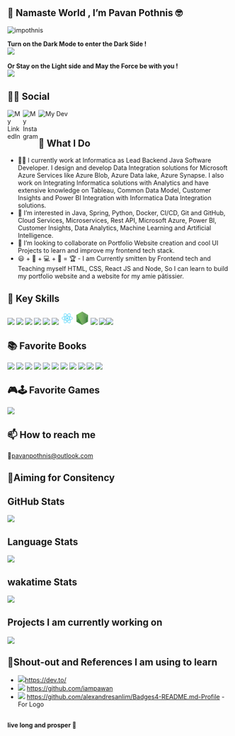 ##  🙏 **Namaste World , I’m Pavan Pothnis** 🤓
<p align="left"> <img src="https://komarev.com/ghpvc/?username=impothnisn&label=Views&color=blue&style=plastic" alt="impothnis" /> </p>

**Turn on the Dark Mode to enter the Dark Side !**                                                        
<img src = "https://steamuserimages-a.akamaihd.net/ugc/2424502168199260362/43F17B838E5516083791F1197D4C8D6819D6A141/" hight="200px" width="200px"/>

**Or Stay on the Light side and May the Force be with you !**                 
<img src = "https://api.time.com/wp-content/uploads/2015/12/star-wars-episode-iii-revenge-of-the-sith-obi-wan.jpg" hight="200px" width="200px" />






## 👨👩 **Social**

 <a href="https://www.linkedin.com/in/pavanpothnis">
  <img align="left" alt="My LinkedIn" width="35px" src="https://cdn.jsdelivr.net/npm/simple-icons@v3/icons/linkedin.svg" />
</a>
<a href="https://www.instagram.com/myphotoodyssey/">
  <img align="left" alt="My Instagram" width="35px" src="https://cdn.jsdelivr.net/npm/simple-icons@v3/icons/instagram.svg" />
</a>
<a href="https://dev.to/impothnis">
  <img align="left" alt="My Dev"  width="100px" src="https://img.shields.io/badge/dev.to-0A0A0A?style=for-the-badge&logo=dev.to&logoColor=white" />
</a>

<br/>
<br/>

## 🕺 **What I Do** 

- 👨‍💻 I currently work at Informatica as Lead Backend Java Software Developer. I design and develop Data Integration solutions for Microsoft Azure Services like Azure Blob, Azure Data lake, Azure Synapse. I also work on Integrating Informatica solutions with Analytics and have extensive knowledge on Tableau, Common Data Model, Customer Insights and Power BI Integration with Informatica Data Integration solutions.  
- 👀 I’m interested in Java, Spring, Python, Docker, CI/CD, Git and GitHub, Cloud Services, Microservices, Rest API, Microsoft Azure, Power BI, Customer Insights, Data Analytics, Machine Learning and Artificial Intelligence.
- 💞️ I’m looking to collaborate on Portfolio Website creation and cool UI Projects to learn and improve my frontend tech stack.
- 😃 + 🌱 + 💻 + 🧠 = 🏆 - I am Currently smitten by Frontend tech and Teaching myself HTML, CSS, React JS and Node, So I can learn to build my portfolio website and a website for my amie pâtissier.


## 🚀 **Key Skills**

<code><img height="30" src="https://img.shields.io/badge/Java-ED8B00?style=for-the-badge&logo=java&logoColor=white"></code>
<code><img height="30" src="https://img.shields.io/badge/Microsoft_Azure-0089D6?style=for-the-badge&logo=microsoft-azure&logoColor=white"></code>
<code><img height="30" src="https://img.shields.io/badge/Docker-2CA5E0?style=for-the-badge&logo=docker&logoColor=white"></code>
<code><img height="30" src="https://img.shields.io/badge/Git-F05032?style=for-the-badge&logo=git&logoColor=white"></code>
<code><img height="30" src="https://img.shields.io/badge/Postman-FF6C37?style=for-the-badge&logo=Postman&logoColor=white"></code>
<code><img height="30" src="https://img.shields.io/badge/Python-3776AB?style=for-the-badge&logo=python&logoColor=white"></code>
<code><img height="30" src="https://raw.githubusercontent.com/github/explore/80688e429a7d4ef2fca1e82350fe8e3517d3494d/topics/react/react.png"></code>
<code><img height="30" src="https://raw.githubusercontent.com/github/explore/80688e429a7d4ef2fca1e82350fe8e3517d3494d/topics/nodejs/nodejs.png"></code>  <code><img height="30" src="https://img.shields.io/badge/HTML5-E34F26?style=for-the-badge&logo=html5&logoColor=white"></code> <code><img height="30" src="https://img.shields.io/badge/CSS-239120?&style=for-the-badge&logo=css3&logoColor=white"></code><code><img height="30" src="https://img.shields.io/badge/Node.js-43853D?style=for-the-badge&logo=node.js&logoColor=white"></code>



## 📚 **Favorite Books**

<img src="https://images-na.ssl-images-amazon.com/images/I/51EahyswmzL._SX332_BO1,204,203,200_.jpg" width="100px" />   <img src="https://images-na.ssl-images-amazon.com/images/I/519L6FBdlXL._SX326_BO1,204,203,200_.jpg" width="100px" />   <img src="https://images-na.ssl-images-amazon.com/images/I/51gqAOicwhL._SX323_BO1,204,203,200_.jpg" width="100px" />   <img src="https://m.media-amazon.com/images/I/717H9DQH6EL._AC_UY218_.jpg" width="100px" />   <img src="https://m.media-amazon.com/images/I/61I0gGuDYvL._AC_UY218_.jpg" width="100px" />      <img src="https://images-na.ssl-images-amazon.com/images/I/41rtlILojFL._SX323_BO1,204,203,200_.jpg" width="100px" />      <img src="https://m.media-amazon.com/images/I/618sdzR2avL._AC_UL320_.jpg" width="100px" />    <img src="https://m.media-amazon.com/images/I/91xAvyJmUUL._AC_UY218_.jpg" width="100px" />  <img src="https://m.media-amazon.com/images/I/41zoxjP9lcL._AC_UY218_.jpg" width="100px" /> <img src="https://images-na.ssl-images-amazon.com/images/I/41xleNoCl7L._SX323_BO1,204,203,200_.jpg" width="100px" />  <img src="https://images-na.ssl-images-amazon.com/images/I/51Rr33XBx+L._SX310_BO1,204,203,200_.jpg" width="100px" />

## 🎮🕹 **Favorite Games**

<img src="https://m.media-amazon.com/images/I/81DEjZaYdfL._AC_UY218_.jpg" width="100px" />

## 📫 **How to reach me** 
📧pavanpothnis@outlook.com

## **🎯Aiming for Consitency**
## **GitHub Stats**

<img src ="https://github-readme-stats-nine-jade.vercel.app/api?username=impothnis&theme=dracula&count_private=true">

## **Language Stats**

<img src="https://github-readme-stats.vercel.app/api/top-langs/?username=impothnis&theme=dracula">

## **wakatime Stats**
<img src="https://github-readme-stats.vercel.app/api/wakatime?username=impothnis&theme=dracula">

## **Projects I am currently working on**
<a href="https://github.com/impothnis/portfolio">
  <img align="center" src="https://github-readme-stats.vercel.app/api/pin/?username=impothnis&repo=portfolio" /> 
</a>


## 📢**Shout-out and References I am using to learn**

- <img src="https://res.cloudinary.com/practicaldev/image/fetch/s--g3JdSGe6--/c_limit,f_auto,fl_progressive,q_80,w_190/https://practicaldev-herokuapp-com.freetls.fastly.net/assets/rainbowdev.svg" width="20px" logoColor=white/>https://dev.to/
- <img src="https://github.githubassets.com/images/modules/logos_page/GitHub-Mark.png" width="20px"/> https://github.com/iampawan
- <img src="https://github.githubassets.com/images/modules/logos_page/GitHub-Mark.png" width="20px"/> https://github.com/alexandresanlim/Badges4-README.md-Profile - For Logo

##
**live long and prosper 🖖**
